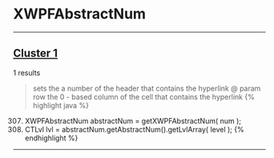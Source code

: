 # XWPFAbstractNum

***

## [Cluster 1](./1)
1 results
> sets the a number of the header that contains the hyperlink @ param row the 0 - based column of the cell that contains the hyperlink 
{% highlight java %}
307. XWPFAbstractNum abstractNum = getXWPFAbstractNum( num );
316. CTLvl lvl = abstractNum.getAbstractNum().getLvlArray( level );
{% endhighlight %}

***

